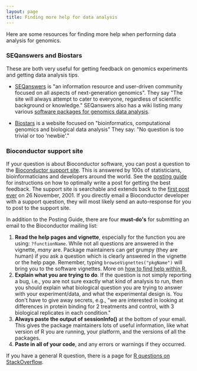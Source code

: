 ```yaml
---
layout: page
title: Finding more help for data analysis
---
```


Here are some resources for finding more help when performing data analysis for genomics.

### SEQanswers and Biostars

These are both very useful for getting feedback on genomics experiments and getting data analysis tips.

- [SEQanswers](http://seqanswers.com/) is "an information resource and user-driven community focused on all aspects of next-generation genomics".  They say "The site will always attempt to cater to everyone, regardless of scientific background or knowledge."  SEQanswers also has a wiki listing many various [software packages for genomics data analysis](http://seqanswers.com/wiki/Software).

- [Biostars](https://www.biostars.org/) is a website focused on "bioinformatics, computational genomics and biological data analysis" They say: "No question is too trivial or too 'newbie'."

### Bioconductor support site

If your question is about Bioconductor software, you can post a question to the 
[Bioconductor support site](https://support.bioconductor.org).  This
is answered by 100s of statisticians, bioinformaticians and developers
around the world. See the
[posting guide](http://www.bioconductor.org/help/support/posting-guide/)
for instructions on how to optimally write a post for getting the best feedback.
The support site is searchable and extends back to the
[first post ever](https://support.bioconductor.org/p/2/) on 26
November, 2001.  If you directly email a Bioconductor developer with a
support question, they will most likely send an auto-response for you
to post to the support site.

In addition to the Posting Guide, there are four **must-do's** for submitting an email to the Bioconductor mailing list:

1. **Read the help pages and vignette**, especially for the function
   you are using: `?functionName`.  While not all questions are
   answered in the vignette, *many* are. Package maintainers can get
   grumpy (they are human) if you ask a question which is clearly
   answered in the vignette or the help page. Remember, typing
   `browseVignettes("pkgName")` will bring you to the software vignettes.
   More on [how to find help within R.](installing_Bioconductor_finding_help.html)
2. **Explain what you are trying to do**. If the question is not
   simply reporting a bug, i.e., you are not sure exactly what kind of
   analysis to run, then you should explain what biological question
   you are trying to answer with your experiment/data, and what the
   experimental design is.  You don't have to give away secrets, e.g.,
   "we are interested in looking at differences in protein binding for
   2 treatments and control, with 3 biological replicates in each
   condition." 
3. **Always paste the output of sessionInfo()** at the bottom of your
   email. This gives the package maintainers lots of useful
   information, like what version of R you are running, your platform,
   and the versions of all the packages. 
4. **Paste in all of your code**, and any errors or warnings if they
   occurred. 

If you have a general R question, there is a page for
[R questions on StackOverflow](http://stackoverflow.com/questions/tagged/r).
